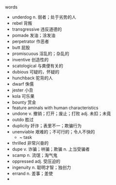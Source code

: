 words
- underdog n. 弱者；处于劣势的人
- rebel 背叛
- transgressive 违反道德的
- pomade 发油；涂发油
- perpetrator 作恶者
- butt  屁股
- promiscuous 淫乱的；杂乱的
- inventive 创造性的
- scatological  与粪便有关的
- dubious 可疑的，怀疑的
- hunchback  驼背的人
- dwarf 侏儒
- jester  小丑
- kola  可乐果
- bounty  赏金
- feature aminals with human characteristics
- undone  v. 撤销；打开；废止；打败  adj. 未扣；未竟
- outdo  胜过
- duplicity  奸诈；表里不一；欺骗行为
- unenviable  艰难的；不可行的；令人不快的
  - ~ task
- thrilled  非常兴奋的
- dupe  v. 诈骗；哄骗；欺骗  n. 上当受骗者
- scamp n. 流氓；淘气鬼
- oppressed  adj. 受压迫的
- ingenuity  n. 聪明才智；独创力
- errand  n. 差事；差使
- 